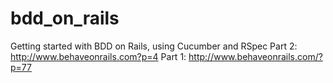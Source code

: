 # bdd_on_rails
Getting started with BDD on Rails, using Cucumber and RSpec
Part 2: http://www.behaveonrails.com?p=4
Part 1: http://www.behaveonrails.com/?p=77
